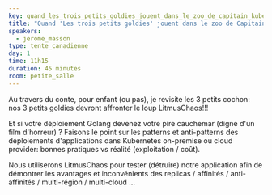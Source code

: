 ```yaml
---
key: quand_les_trois_petits_goldies_jouent_dans_le_zoo_de_capitain_kube
title: "Quand 'Les trois petits goldies' jouent dans le zoo de Capitain kube (édition slasher)"
speakers:
  - jerome_masson
type: tente_canadienne
day: 1
time: 11h15
duration: 45 minutes
room: petite_salle
---
```


Au travers du conte, pour enfant (ou pas), je revisite les 3 petits cochon: nos 3 petits goldies devront affronter le loup LitmusChaos!!!

Et si votre déploiement Golang devenez votre pire cauchemar (digne d'un film d'horreur) ? Faisons le point sur les patterns et anti-patterns des déploiements d'applications dans Kubernetes on-premise ou cloud provider: bonnes pratiques vs réalité (exploitation / coût).

Nous utiliserons LitmusChaos pour tester (détruire) notre application afin de démontrer les avantages et inconvénients des replicas / affinités / anti-affinités / multi-région / multi-cloud ...